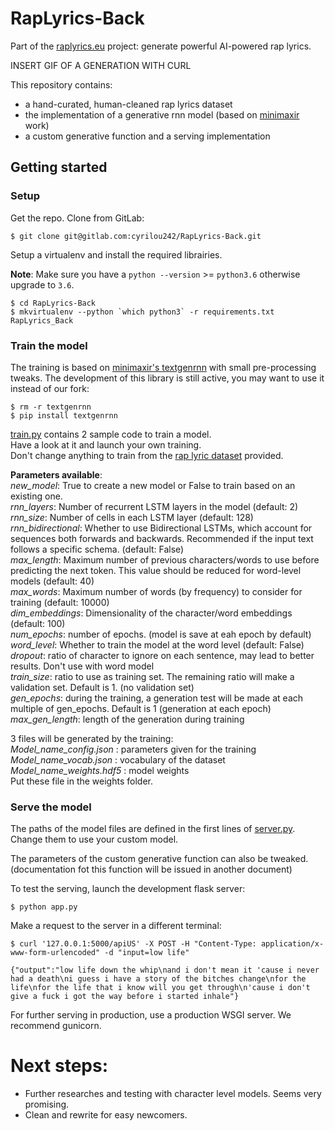 # RapLyrics-Back
Part of the [raplyrics.eu](raplyrics.eu) project: generate powerful AI-powered rap lyrics. 

INSERT GIF OF A GENERATION WITH CURL

This repository contains: 
- a hand-curated, human-cleaned rap lyrics dataset 
- the implementation of a generative rnn model (based on [minimaxir](https://github.com/minimaxir/textgenrnn) work)  
- a custom generative function and a serving implementation   

## Getting started  
### Setup
Get the repo. Clone from GitLab:  
    
    $ git clone git@gitlab.com:cyrilou242/RapLyrics-Back.git  
    
Setup a virtualenv and install the required librairies.

**Note**: Make sure you have a `python --version` >= `python3.6` otherwise upgrade to `3.6`.
    
    $ cd RapLyrics-Back  
    $ mkvirtualenv --python `which python3` -r requirements.txt RapLyrics_Back  
    
###  Train the model
The training is based on [minimaxir's textgenrnn](https://github.com/minimaxir/textgenrnn) with small pre-processing tweaks.
The development of this library is still active, you may want to use it instead of our fork:
    
    $ rm -r textgenrnn  
    $ pip install textgenrnn    
    
[train.py](train.py) contains 2 sample code to train a model.  
Have a look at it and launch your own training.    
Don't change anything to train from the [rap lyric dataset](datasets/rapus_generalist_augmented.txt) provided.  

**Parameters available**:   
*new_model*: True to create a new model or False to train based on an existing one.  
*rnn_layers*: Number of recurrent LSTM layers in the model (default: 2)  
*rnn_size*: Number of cells in each LSTM layer (default: 128)  
*rnn_bidirectional*: Whether to use Bidirectional LSTMs, which account for sequences both forwards and backwards. Recommended if the input text follows a specific schema. (default: False)  
*max_length*: Maximum number of previous characters/words to use before predicting the next token. This value should be reduced for word-level models (default: 40)  
*max_words*: Maximum number of words (by frequency) to consider for training (default: 10000)  
*dim_embeddings*: Dimensionality of the character/word embeddings (default: 100)  
*num_epochs*: number of epochs. (model is save at eah epoch by default)  
*word_level*: Whether to train the model at the word level (default: False)  
*dropout*: ratio of character to ignore on each sentence, may lead to better results. Don't use with word model  
*train_size*: ratio to use as training set. The remaining ratio will make a validation set. Default is 1. (no validation set)  
*gen_epochs*: during the training, a generation test will be made at each multiple of gen_epochs. Default is 1 (generation at each epoch)  
*max_gen_length*: length of the generation during training  

3 files will be generated by the training:  
*Model_name_config.json* : parameters given for the training  
*Model_name_vocab.json*  : vocabulary of the dataset  
*Model_name_weights.hdf5* : model weights   
Put these file in the weights folder.  

### Serve the model
The paths of the model files are defined in the first lines of [server.py](server.py).  
Change them to use your custom model.

The parameters of the custom generative function can also be tweaked.  
(documentation fot this function will be issued in another document)

To test the serving, launch the development flask server:
 
    $ python app.py
    
Make a request to the server in a different terminal:
  
    $ curl '127.0.0.1:5000/apiUS' -X POST -H "Content-Type: application/x-www-form-urlencoded" -d "input=low life"  
  
    {"output":"low life down the whip\nand i don't mean it 'cause i never had a death\ni guess i have a story of the bitches change\nfor the life\nfor the life that i know will you get through\n'cause i don't give a fuck i got the way before i started inhale"}
For further serving in production, use a production WSGI server. We recommend gunicorn.    


# Next steps:
- Further researches and testing with character level  models. Seems very promising.
- Clean and rewrite for easy newcomers.
